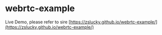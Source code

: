 # webrtc-example

Live Demo, please refer to sire [https://zslucky.github.io/webrtc-example/](https://zslucky.github.io/webrtc-example/)
